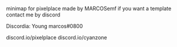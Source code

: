minimap for pixelplace made by MARCOSemf
if you want a template contact me by discord

Discordia: Young marcos#0800


discord.io/pixelplace
discord.io/cyanzone
